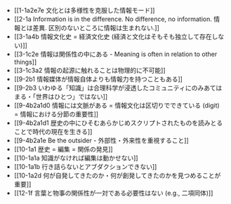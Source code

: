 - [[1-1a2e7e 文化とは多様性を克服した情報モード]]
- [[2-1a Information is in the difference. No difference, no information. 情報とは差異. 区別のないところに情報は生まれない.]]
- [[3-1a4b 情報文化史 = 経済文化史 (経済と文化はそもそも独立して存在しない)]]
- [[3-1c2e 情報は関係性の中にある - Meaning is often in relation to other things]]
- [[3-1c3a2 情報の起源に触れることは物理的に不可能]]
- [[9-2b1 情報媒体が情報自体よりも情報力を持つこともある]]
- [[9-2b3 いわゆる「知識」は合理科学が浸透したコミュニティにのみあてはまる・「世界はひとつ」ではない]]
- [[9-4b2a1d0 情報には文脈がある = 情報文化は区切りでできている (digit) = 情報における分節の重要性]]
- [[9-4b2a1d1 歴史の中にひそむあらかじめスクリプトされたものを読みとることで時代の現在を生きる]]
- [[9-4b2a1e Be the outsider - 外部性・外来性を重視すること]]
- [[10-1a1 歴史 = 編集 = 関係の発見]]
- [[10-1a1a 知識がなければ編集は動かせない]]
- [[10-1a1b 行き詰らないとアブダクションできない]]
- [[10-1a2d 何が自発してきたのか・何が創発してきたのかを見つめることが重要]]
- [[12-1f 言葉と物事の関係性が一対である必要性はない (e.g., 二項同体)]]


